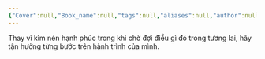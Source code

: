 ```yaml
---
{"Cover":null,"Book_name":null,"tags":null,"aliases":null,"author":null,"link":null,"dg-publish":true,"permalink":"/Book_ Reading 2024/Những câu nói hay trong sách/Tận hưởng từng bước đi/","dgPassFrontmatter":true,"noteIcon":"2","created":"2023-12-15T08:45:46.502+07:00","updated":"2023-12-26T11:14:56.920+07:00"}
---
```


Thay vì kìm nén hạnh phúc trong khi chờ đợi điều gì đó trong tương lai, hãy tận hưởng từng bước trên hành trình của mình.